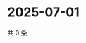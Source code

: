 # 2025-07-01

共 0 条

<!-- BEGIN ZHIHUVIDEO -->
<!-- 最后更新时间 Tue Jul 01 2025 03:08:52 GMT+0800 (China Standard Time) -->

<!-- END ZHIHUVIDEO -->
